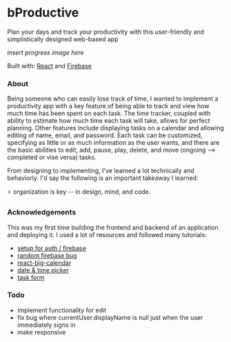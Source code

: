 # bProductive

Plan your days and track your productivity with this user-friendly and simplistically designed web-based app 

*insert progress image here*

Built with: [React](https://reactjs.org/) and [Firebase](https://firebase.google.com/docs)

### About

Being someone who can easily lose track of time, I wanted to implement a productivity app with a key feature of being able to track and view how much time has been spent on each task. The time tracker, coupled with ability to estimate how much time each task will take, allows for perfect planning. Other features include displaying tasks on a calendar and allowing editing of name, email, and password. Each task can be customized, specifying as little or as much information as the user wants, and there are the basic abilities to edit, add, pause, play, delete, and move (ongoing --> completed or vise versa) tasks.

From designing to implementing, I've learned a lot technically and behaviorly. I'd say the following is an important takeaway I learned:

⭐️ organization is key -- in design, mind, and code.

### Acknowledgements

This was my first time building the frontend and backend of an application and deploying it. I used a lot of resources and followed many tutorials:

* [setup for auth / firebase](https://www.youtube.com/watch?v=PKwu15ldZ7k&t=2352s&ab_channel=WebDevSimplifiedWebDevSimplified)
* [random firebase bug](https://medium.com/firebase-developers/why-is-my-currentuser-null-in-firebase-auth-4701791f74f0)
* [react-big-calendar](https://github.com/jquense/react-big-calendar)
* [date & time picker](https://projects.wojtekmaj.pl/react-datetime-picker/)
* [task form](https://www.youtube.com/watch?v=w7ejDZ8SWv8&t=3423s&ab_channel=TraversyMedia)

### Todo
* implement functionality for edit
* fix bug where currentUser.displayName is null just when the user immediately signs in
* make responsive
